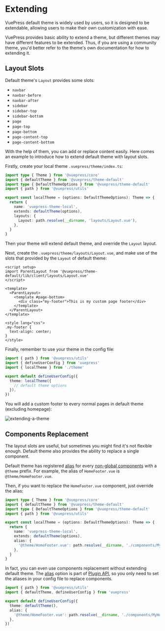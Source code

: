 # Extending

VuePress default theme is widely used by users, so it is designed to be extendable, allowing users to make their own customization with ease.

VuePress provides basic ability to extend a theme, but different themes may have different features to be extended. Thus, if you are using a community theme, you'd better refer to the theme's own documentation for how to extending it.

## Layout Slots

Default theme's `Layout` provides some slots:

- `navbar`
- `navbar-before`
- `navbar-after`
- `sidebar`
- `sidebar-top`
- `sidebar-bottom`
- `page`
- `page-top`
- `page-bottom`
- `page-content-top`
- `page-content-bottom`

With the help of them, you can add or replace content easily. Here comes an example to introduce how to extend default theme with layout slots.

Firstly, create your local theme `.vuepress/theme/index.ts`:

```ts
import type { Theme } from '@vuepress/core'
import { defaultTheme } from '@vuepress/theme-default'
import type { DefaultThemeOptions } from '@vuepress/theme-default'
import { path } from '@vuepress/utils'

export const localTheme = (options: DefaultThemeOptions): Theme => {
  return {
    name: 'vuepress-theme-local',
    extends: defaultTheme(options),
    layouts: {
      Layout: path.resolve(__dirname, 'layouts/Layout.vue'),
    },
  }
}
```

Then your theme will extend default theme, and override the `Layout` layout.

Next, create the `.vuepress/theme/layouts/Layout.vue`, and make use of the slots that provided by the `Layout` of default theme:

```vue
<script setup>
import ParentLayout from '@vuepress/theme-default/lib/client/layouts/Layout.vue'
</script>

<template>
  <ParentLayout>
    <template #page-bottom>
      <div class="my-footer">This is my custom page footer</div>
    </template>
  </ParentLayout>
</template>

<style lang="css">
.my-footer {
  text-align: center;
}
</style>
```

Finally, remember to use your theme in the config file:

```ts
import { path } from '@vuepress/utils'
import { defineUserConfig } from 'vuepress'
import { localTheme } from './theme'

export default defineUserConfig({
  theme: localTheme({
    // default theme options
  }),
})
```

You will add a custom footer to every normal pages in default theme (excluding homepage):

![extending-a-theme](/images/cookbook/extending-a-theme-01.png)

## Components Replacement

The layout slots are useful, but sometimes you might find it's not flexible enough. Default theme also provides the ability to replace a single component.

Default theme has registered [alias](../plugin-api.md#alias) for every [non-global components](https://github.com/vuepress/vuepress-next/tree/main/packages/%40vuepress/theme-default/src/client/components) with a `@theme` prefix. For example, the alias of `HomeFooter.vue` is `@theme/HomeFooter.vue`.

Then, if you want to replace the `HomeFooter.vue` component, just override the alias:

```ts
import type { Theme } from '@vuepress/core'
import { defaultTheme } from '@vuepress/theme-default'
import type { DefaultThemeOptions } from '@vuepress/theme-default'
import { path } from '@vuepress/utils'

export const localTheme = (options: DefaultThemeOptions): Theme => {
  return {
    name: 'vuepress-theme-local',
    extends: defaultTheme(options),
    alias: {
      '@theme/HomeFooter.vue': path.resolve(__dirname, './components/MyHomeFooter.vue'),
    },
  }
}
```

In fact, you can even use components replacement without extending default theme. The [alias](../plugin-api.md#alias) option is part of [Plugin API](../plugin-api.md), so you only need to set the aliases in your config file to replace components.

```ts
import { path } from '@vuepress/utils'
import { defaultTheme, defineUserConfig } from 'vuepress'

export default defineUserConfig({
  theme: defaultTheme(),
  alias: {
    '@theme/HomeFooter.vue': path.resolve(__dirname, './components/MyHomeFooter.vue'),
  },
})
```
